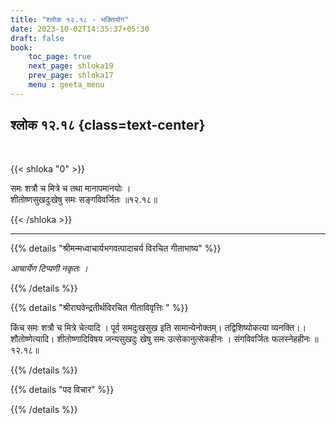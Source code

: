 ```yaml
---
title: "श्लोक १२.१८ - भक्तियोग"
date: 2023-10-02T14:35:37+05:30
draft: false
book:
    toc_page: true
    next_page: shloka19
    prev_page: shloka17
    menu : geeta_menu
---
```




## श्लोक १२.१८ {class=text-center}

<br/>

{{< shloka  "0"  >}}

समः शत्रौ च मित्रे च तथा मानापमानयोः ।    
शीतोष्णसुखदुःखेषु समः सङ्गविवर्जितः ॥१२.१८॥

{{< /shloka >}}

---


{{% details "श्रीमन्मध्वाचार्यभगवत्पादाचर्य विरचित  गीताभाष्य" %}}

*आचार्येण टिप्पणी नकृतः ।*

{{% /details %}}



{{% details "श्रीराघवेन्द्रतीर्थविरचित गीताविवृत्तिः " %}}

किंच समः शत्रौ च मित्रे चेत्यादि । पूर्व समदुःखसुख इति सामान्येनोक्तम्‌।
तद्विशिष्योकत्या व्यनक्ति।। शौतोष्णेत्यादि। शीतोष्णादिविषय जन्यसुखदुः खेषु
समः उत्सेकानुत्सेकहीनः । संगविवर्जितः फलस्नेहहीनः ॥१२.१८॥

{{% /details %}}



{{% details "पद विचार" %}}


{{% /details %}}
